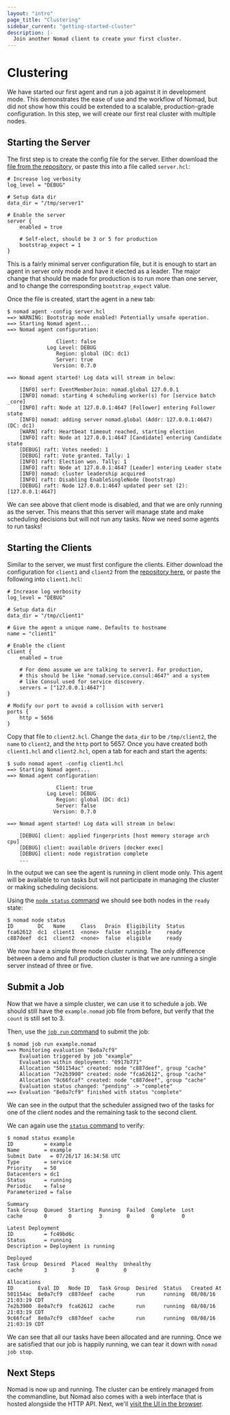 ```yaml
---
layout: "intro"
page_title: "Clustering"
sidebar_current: "getting-started-cluster"
description: |-
  Join another Nomad client to create your first cluster.
---
```


# Clustering

We have started our first agent and run a job against it in development mode.
This demonstrates the ease of use and the workflow of Nomad, but did not show how
this could be extended to a scalable, production-grade configuration. In this step,
we will create our first real cluster with multiple nodes.

## Starting the Server

The first step is to create the config file for the server. Either download the
[file from the repository][server.hcl], or paste this into a file called
`server.hcl`:

```hcl
# Increase log verbosity
log_level = "DEBUG"

# Setup data dir
data_dir = "/tmp/server1"

# Enable the server
server {
    enabled = true

    # Self-elect, should be 3 or 5 for production
    bootstrap_expect = 1
}
```

This is a fairly minimal server configuration file, but it
is enough to start an agent in server only mode and have it
elected as a leader. The major change that should be made for
production is to run more than one server, and to change the
corresponding `bootstrap_expect` value.

Once the file is created, start the agent in a new tab:

```text
$ nomad agent -config server.hcl
==> WARNING: Bootstrap mode enabled! Potentially unsafe operation.
==> Starting Nomad agent...
==> Nomad agent configuration:

                Client: false
             Log Level: DEBUG
                Region: global (DC: dc1)
                Server: true
               Version: 0.7.0

==> Nomad agent started! Log data will stream in below:

    [INFO] serf: EventMemberJoin: nomad.global 127.0.0.1
    [INFO] nomad: starting 4 scheduling worker(s) for [service batch _core]
    [INFO] raft: Node at 127.0.0.1:4647 [Follower] entering Follower state
    [INFO] nomad: adding server nomad.global (Addr: 127.0.0.1:4647) (DC: dc1)
    [WARN] raft: Heartbeat timeout reached, starting election
    [INFO] raft: Node at 127.0.0.1:4647 [Candidate] entering Candidate state
    [DEBUG] raft: Votes needed: 1
    [DEBUG] raft: Vote granted. Tally: 1
    [INFO] raft: Election won. Tally: 1
    [INFO] raft: Node at 127.0.0.1:4647 [Leader] entering Leader state
    [INFO] nomad: cluster leadership acquired
    [INFO] raft: Disabling EnableSingleNode (bootstrap)
    [DEBUG] raft: Node 127.0.0.1:4647 updated peer set (2): [127.0.0.1:4647]
```

We can see above that client mode is disabled, and that we are
only running as the server. This means that this server will manage
state and make scheduling decisions but will not run any tasks.
Now we need some agents to run tasks!

## Starting the Clients

Similar to the server, we must first configure the clients. Either download
the configuration for `client1` and `client2` from the
[repository here](https://github.com/hashicorp/nomad/tree/master/demo/vagrant), or
paste the following into `client1.hcl`:

```hcl
# Increase log verbosity
log_level = "DEBUG"

# Setup data dir
data_dir = "/tmp/client1"

# Give the agent a unique name. Defaults to hostname
name = "client1"

# Enable the client
client {
    enabled = true

    # For demo assume we are talking to server1. For production,
    # this should be like "nomad.service.consul:4647" and a system
    # like Consul used for service discovery.
    servers = ["127.0.0.1:4647"]
}

# Modify our port to avoid a collision with server1
ports {
    http = 5656
}
```

Copy that file to `client2.hcl`. Change the `data_dir` to be `/tmp/client2`,
the `name` to `client2`, and the `http` port to 5657. Once you have created
both `client1.hcl` and `client2.hcl`, open a tab for each and start the agents:

```text
$ sudo nomad agent -config client1.hcl
==> Starting Nomad agent...
==> Nomad agent configuration:

                Client: true
             Log Level: DEBUG
                Region: global (DC: dc1)
                Server: false
               Version: 0.7.0

==> Nomad agent started! Log data will stream in below:

    [DEBUG] client: applied fingerprints [host memory storage arch cpu]
    [DEBUG] client: available drivers [docker exec]
    [DEBUG] client: node registration complete
    ...
```

In the output we can see the agent is running in client mode only.
This agent will be available to run tasks but will not participate
in managing the cluster or making scheduling decisions.

Using the [`node status` command](/docs/commands/node/status.html)
we should see both nodes in the `ready` state:

```text 
$ nomad node status
ID        DC   Name     Class   Drain  Eligibility  Status
fca62612  dc1  client1  <none>  false  eligible     ready
c887deef  dc1  client2  <none>  false  eligible     ready
```

We now have a simple three node cluster running. The only difference
between a demo and full production cluster is that we are running a
single server instead of three or five.

## Submit a Job

Now that we have a simple cluster, we can use it to schedule a job.
We should still have the `example.nomad` job file from before, but
verify that the `count` is still set to 3.

Then, use the [`job run` command](/docs/commands/job/run.html) to submit the job:

```text
$ nomad job run example.nomad
==> Monitoring evaluation "8e0a7cf9"
    Evaluation triggered by job "example"
    Evaluation within deployment: "0917b771"
    Allocation "501154ac" created: node "c887deef", group "cache"
    Allocation "7e2b3900" created: node "fca62612", group "cache"
    Allocation "9c66fcaf" created: node "c887deef", group "cache"
    Evaluation status changed: "pending" -> "complete"
==> Evaluation "8e0a7cf9" finished with status "complete"
```

We can see in the output that the scheduler assigned two of the
tasks for one of the client nodes and the remaining task to the
second client.

We can again use the [`status` command](/docs/commands/status.html) to verify:

```
$ nomad status example
ID          = example
Name        = example
Submit Date   = 07/26/17 16:34:58 UTC
Type        = service
Priority    = 50
Datacenters = dc1
Status      = running
Periodic    = false
Parameterized = false

Summary
Task Group  Queued  Starting  Running  Failed  Complete  Lost
cache       0       0         3        0       0         0

Latest Deployment
ID          = fc49bd6c
Status      = running
Description = Deployment is running

Deployed
Task Group  Desired  Placed  Healthy  Unhealthy
cache       3        3       0        0

Allocations
ID        Eval ID   Node ID   Task Group  Desired  Status   Created At
501154ac  8e0a7cf9  c887deef  cache       run      running  08/08/16 21:03:19 CDT
7e2b3900  8e0a7cf9  fca62612  cache       run      running  08/08/16 21:03:19 CDT
9c66fcaf  8e0a7cf9  c887deef  cache       run      running  08/08/16 21:03:19 CDT
```

We can see that all our tasks have been allocated and are running.
Once we are satisfied that our job is happily running, we can tear
it down with `nomad job stop`.

## Next Steps

Nomad is now up and running. The cluster can be entirely managed from the commandline,
but Nomad also comes with a web interface that is hosted alongside the HTTP API.
Next, we'll [visit the UI in the browser](ui.html).

[server.hcl]: https://raw.githubusercontent.com/hashicorp/nomad/master/demo/vagrant/server.hcl
